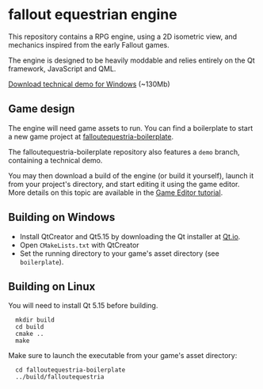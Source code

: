 # fallout equestrian engine

This repository contains a RPG engine, using a 2D isometric view, and mechanics inspired from the early Fallout games.

The engine is designed to be heavily moddable and relies entirely on the Qt framework, JavaScript and QML.
 
[Download technical demo for Windows](https://drive.google.com/file/d/11eIhKfJO-ELnFZfxFNDYxuwlEnUg0XXj/view?usp=sharing) (~130Mb)

## Game design

The engine will need game assets to run. You can find a boilerplate to start a new game project at [falloutequestria-boilerplate](https://github.com/Plaristote/falloutequestria-boilerplate).

The falloutequestria-boilerplate repository also features a `demo` branch, containing a technical demo.

You may then download a build of the engine (or build it yourself), launch it from your project's directory, and start editing it using the game editor. More details
on this topic are available in the [Game Editor tutorial](https://plaristote.github.io/fallout-equestria-reloaded/index.html).

## Building on Windows
- Install QtCreator and Qt5.15 by downloading the Qt installer at [Qt.io](https://www.qt.io/download-open-source).
- Open `CMakeLists.txt` with QtCreator
- Set the running directory to your game's asset directory (see `boilerplate`).

## Building on Linux
You will need to install Qt 5.15 before building.

```
  mkdir build
  cd build
  cmake ..
  make
```

Make sure to launch the executable from your game's asset directory:
```
  cd falloutequestria-boilerplate
  ../build/falloutequestria
```

